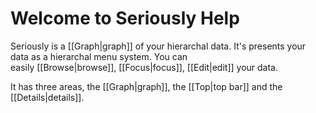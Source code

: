 # Welcome to Seriously Help

Seriously is a [[Graph|graph]] of your hierarchal data. It's presents your data as a hierarchal menu system. You can easily [[Browse|browse]], [[Focus|focus]], [[Edit|edit]] your data.

It has three areas, the [[Graph|graph]], the [[Top|top bar]] and the [[Details|details]].
